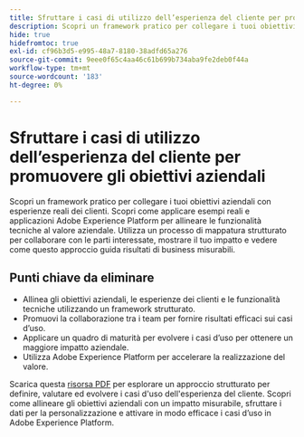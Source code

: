 ```yaml
---
title: Sfruttare i casi di utilizzo dell’esperienza del cliente per promuovere gli obiettivi aziendali
description: Scopri un framework pratico per collegare i tuoi obiettivi aziendali con esperienze reali dei clienti. Utilizzare i fogli di lavoro inclusi per definire una strategia, perfezionare e applicare i casi d'uso in modo efficace in Adobe Experience Platform.
hide: true
hidefromtoc: true
exl-id: cf96b3d5-e995-48a7-8180-38adfd65a276
source-git-commit: 9eee0f65c4aa46c61b699b734aba9fe2deb0f44a
workflow-type: tm+mt
source-wordcount: '183'
ht-degree: 0%

---
```


# Sfruttare i casi di utilizzo dell’esperienza del cliente per promuovere gli obiettivi aziendali

Scopri un framework pratico per collegare i tuoi obiettivi aziendali con esperienze reali dei clienti. Scopri come applicare esempi reali e applicazioni Adobe Experience Platform per allineare le funzionalità tecniche al valore aziendale. Utilizza un processo di mappatura strutturato per collaborare con le parti interessate, mostrare il tuo impatto e vedere come questo approccio guida risultati di business misurabili.

## Punti chiave da eliminare

- Allinea gli obiettivi aziendali, le esperienze dei clienti e le funzionalità tecniche utilizzando un framework strutturato.
- Promuovi la collaborazione tra i team per fornire risultati efficaci sui casi d’uso.
- Applicare un quadro di maturità per evolvere i casi d’uso per ottenere un maggiore impatto aziendale.
- Utilizza Adobe Experience Platform per accelerare la realizzazione del valore.

Scarica questa [risorsa PDF](../assets/summit/20250110-summit-session-s651-leave-behind.pdf) per esplorare un approccio strutturato per definire, valutare ed evolvere i casi d&#39;uso dell&#39;esperienza del cliente. Scopri come allineare gli obiettivi aziendali con un impatto misurabile, sfruttare i dati per la personalizzazione e attivare in modo efficace i casi d’uso in Adobe Experience Platform.
